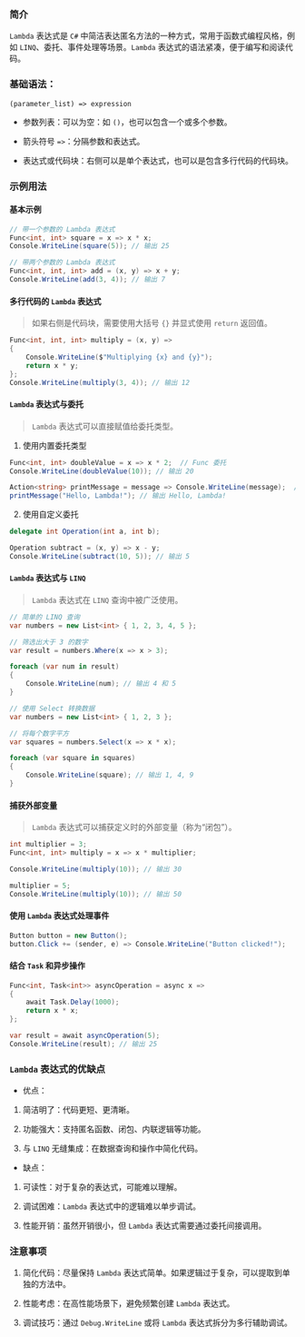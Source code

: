 ### 简介

`Lambda` 表达式是 `C#` 中简洁表达匿名方法的一种方式，常用于函数式编程风格，例如 `LINQ`、委托、事件处理等场景。`Lambda` 表达式的语法紧凑，便于编写和阅读代码。

### 基础语法：

`(parameter_list) => expression`

* 参数列表：可以为空：如 `()`，也可以包含一个或多个参数。

* 箭头符号 `=>`：分隔参数和表达式。

* 表达式或代码块：右侧可以是单个表达式，也可以是包含多行代码的代码块。

### 示例用法

#### 基本示例

```csharp
// 带一个参数的 Lambda 表达式
Func<int, int> square = x => x * x;
Console.WriteLine(square(5)); // 输出 25

// 带两个参数的 Lambda 表达式
Func<int, int, int> add = (x, y) => x + y;
Console.WriteLine(add(3, 4)); // 输出 7
```

#### 多行代码的 `Lambda` 表达式

> 如果右侧是代码块，需要使用大括号 `{}` 并显式使用 `return` 返回值。

```csharp
Func<int, int, int> multiply = (x, y) => 
{
    Console.WriteLine($"Multiplying {x} and {y}");
    return x * y;
};
Console.WriteLine(multiply(3, 4)); // 输出 12
```

#### `Lambda` 表达式与委托

> `Lambda` 表达式可以直接赋值给委托类型。

1. 使用内置委托类型

```csharp
Func<int, int> doubleValue = x => x * 2;  // Func 委托
Console.WriteLine(doubleValue(10)); // 输出 20

Action<string> printMessage = message => Console.WriteLine(message);  // Action 委托
printMessage("Hello, Lambda!"); // 输出 Hello, Lambda!
```

2. 使用自定义委托

```csharp
delegate int Operation(int a, int b);

Operation subtract = (x, y) => x - y;
Console.WriteLine(subtract(10, 5)); // 输出 5
```

#### `Lambda` 表达式与 `LINQ`

> `Lambda` 表达式在 `LINQ` 查询中被广泛使用。

```csharp
// 简单的 LINQ 查询
var numbers = new List<int> { 1, 2, 3, 4, 5 };

// 筛选出大于 3 的数字
var result = numbers.Where(x => x > 3);

foreach (var num in result)
{
    Console.WriteLine(num); // 输出 4 和 5
}

// 使用 Select 转换数据
var numbers = new List<int> { 1, 2, 3 };

// 将每个数字平方
var squares = numbers.Select(x => x * x);

foreach (var square in squares)
{
    Console.WriteLine(square); // 输出 1, 4, 9
}
```

#### 捕获外部变量

> `Lambda` 表达式可以捕获定义时的外部变量（称为“闭包”）。

```csharp
int multiplier = 3;
Func<int, int> multiply = x => x * multiplier;

Console.WriteLine(multiply(10)); // 输出 30

multiplier = 5;
Console.WriteLine(multiply(10)); // 输出 50
```

#### 使用 `Lambda` 表达式处理事件

```csharp
Button button = new Button();
button.Click += (sender, e) => Console.WriteLine("Button clicked!");
```

#### 结合 `Task` 和异步操作

```csharp
Func<int, Task<int>> asyncOperation = async x =>
{
    await Task.Delay(1000);
    return x * x;
};

var result = await asyncOperation(5);
Console.WriteLine(result); // 输出 25
```

### `Lambda` 表达式的优缺点

* 优点：

1. 简洁明了：代码更短、更清晰。

2. 功能强大：支持匿名函数、闭包、内联逻辑等功能。

3. 与 `LINQ` 无缝集成：在数据查询和操作中简化代码。

* 缺点：

1. 可读性：对于复杂的表达式，可能难以理解。

2. 调试困难：`Lambda` 表达式中的逻辑难以单步调试。

3. 性能开销：虽然开销很小，但 `Lambda` 表达式需要通过委托间接调用。

### 注意事项

1. 简化代码：尽量保持 `Lambda` 表达式简单。如果逻辑过于复杂，可以提取到单独的方法中。

2. 性能考虑：在高性能场景下，避免频繁创建 `Lambda` 表达式。

3. 调试技巧：通过 `Debug.WriteLine` 或将 `Lambda` 表达式拆分为多行辅助调试。